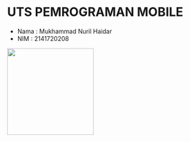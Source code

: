 # UTS PEMROGRAMAN MOBILE

- Nama : Mukhammad Nuril Haidar
- NIM  : 2141720208
 
 <img src='demo.gif' width='200'>